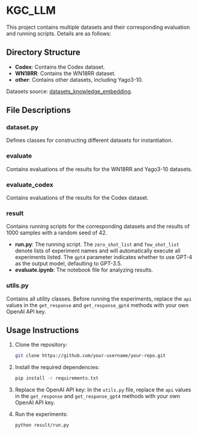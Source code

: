 # KGC_LLM
This project contains multiple datasets and their corresponding evaluation and running scripts. Details are as follows:

## Directory Structure

- **Codex**: Contains the Codex dataset.
- **WN18RR**: Contains the WN18RR dataset.
- **other**: Contains other datasets, including Yago3-10.

Datasets source: [datasets_knowledge_embedding](https://github.com/villmow/datasets_knowledge_embedding).

## File Descriptions

### dataset.py

Defines classes for constructing different datasets for instantiation.

### evaluate

Contains evaluations of the results for the WN18RR and Yago3-10 datasets.

### evaluate_codex

Contains evaluations of the results for the Codex dataset.

### result

Contains running scripts for the corresponding datasets and the results of 1000 samples with a random seed of 42.

- **run.py**: The running script. The `zero_shot_list` and `few_shot_list` denote lists of experiment names and will automatically execute all experiments listed. The `gpt4` parameter indicates whether to use GPT-4 as the output model, defaulting to GPT-3.5.
- **evaluate.ipynb**: The notebook file for analyzing results.

### utils.py

Contains all utility classes. Before running the experiments, replace the `api` values in the `get_response` and `get_response_gpt4` methods with your own OpenAI API key.

## Usage Instructions

1. Clone the repository:
    ```bash
    git clone https://github.com/your-username/your-repo.git
    ```

2. Install the required dependencies:
    ```bash
    pip install -r requirements.txt
    ```

3. Replace the OpenAI API key:
    In the `utils.py` file, replace the `api` values in the `get_response` and `get_response_gpt4` methods with your own OpenAI API key.

4. Run the experiments:
    ```bash
    python result/run.py
    ```
